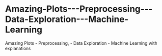 # Amazing-Plots---Preprocessing---Data-Exploration---Machine-Learning
Amazing Plots - Preprocessing, - Data Exploration - Machine Learning with explanations
